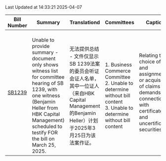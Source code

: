 Last Updated at 14:33:21 2025-04-07

|Bill Number|Summary|Translationd|Committees|Caption|Authors|Last Actiond|
|-|-|-|-|-|-|-|
|[SB1239](https://capitol.texas.gov/BillLookup/History.aspx?LegSess=89R&Bill=SB1239)|<br>Unable to provide summary - document only shows witness list for committee hearing of SB 1239, with one witness (Benjamin Heller from HBK Capital Management) scheduled to testify FOR the bill on March 25, 2025.<br>|<br>无法提供总结 - 文件仅显示SB 1239法案的委员会听证会证人名单，其中一位证人（来自HBK Capital Management的Benjamin Heller）计划于2025年3月25日为该法案作证。<br>|<br>1. Business  Commerce Committee<br>2. Unable to determine without bill content<br>3. Unable to determine without bill content<br>|Relating to choice of law and assignment or acquisition of claims and demands in connection with certificated and uncertificated securities.|Middleton|03/31/2025 S Committee report printed and distributed: Mar 31 2025  2:34PM|
